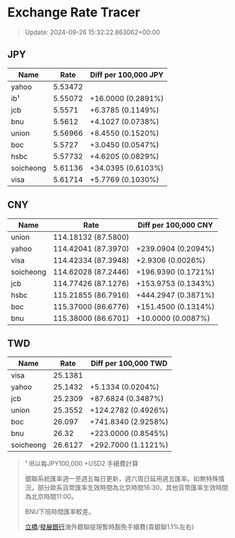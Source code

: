 # Exchange Rate Tracer

> Update: 2024-09-26 15:32:22.863062+00:00

## JPY

| Name      |    Rate | Diff per 100,000 JPY   |
|-----------|---------|------------------------|
| yahoo     | 5.53472 |                        |
| ib¹       | 5.55072 | +16.0000 (0.2891%)     |
| jcb       | 5.5571  | +6.3785 (0.1149%)      |
| bnu       | 5.5612  | +4.1027 (0.0738%)      |
| union     | 5.56966 | +8.4550 (0.1520%)      |
| boc       | 5.5727  | +3.0450 (0.0547%)      |
| hsbc      | 5.57732 | +4.6205 (0.0829%)      |
| soicheong | 5.61136 | +34.0395 (0.6103%)     |
| visa      | 5.61714 | +5.7769 (0.1030%)      |

## CNY

| Name      | Rate                | Diff per 100,000 CNY   |
|-----------|---------------------|------------------------|
| union     | 114.18132	(87.5800) |                        |
| yahoo     | 114.42041	(87.3970) | +239.0904 (0.2094%)    |
| visa      | 114.42334	(87.3948) | +2.9306 (0.0026%)      |
| soicheong | 114.62028	(87.2446) | +196.9390 (0.1721%)    |
| jcb       | 114.77426	(87.1276) | +153.9753 (0.1343%)    |
| hsbc      | 115.21855	(86.7916) | +444.2947 (0.3871%)    |
| boc       | 115.37000	(86.6776) | +151.4500 (0.1314%)    |
| bnu       | 115.38000	(86.6701) | +10.0000 (0.0087%)     |

## TWD

| Name      |    Rate | Diff per 100,000 TWD   |
|-----------|---------|------------------------|
| visa      | 25.1381 |                        |
| yahoo     | 25.1432 | +5.1334 (0.0204%)      |
| jcb       | 25.2309 | +87.6824 (0.3487%)     |
| union     | 25.3552 | +124.2782 (0.4926%)    |
| boc       | 26.097  | +741.8340 (2.9258%)    |
| bnu       | 26.32   | +223.0000 (0.8545%)    |
| soicheong | 26.6127 | +292.7000 (1.1121%)    |


> ¹ IB以每JPY100,000 +USD2 手續費計算
>
> 銀聯系統匯率週一至週五每日更新，週六周日延用週五匯率。如無特殊情況，部分歐系貨幣匯率生效時間為北京時間16:30，其他貨幣匯率生效時間為北京時間11:00。
>
> BNU下班時間匯率較差。
>
> [立橋](https://www.wlbank.com.mo/uploads/ueditor/file/20181211/1544536513900230.pdf)/[發展銀行](https://www.mdb.com.mo/Service_Charges_20230728.pdf)海外銀聯提現暫時豁免手續費(貴銀聯1.1%左右)

